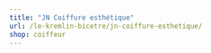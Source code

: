 ```yaml
---
title: "JN Coiffure esthétique"
url: /le-kremlin-bicetre/jn-coiffure-esthetique/
shop: coiffeur
---
```

